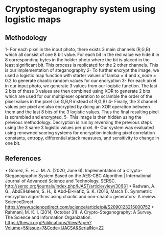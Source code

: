 # Cryptosteganography system using logistic maps

## Methodology

1- For each pixel in the input photo, there exists 3 main channels (R,G,B) which all consist of one 8 bit value. For each bit in the red value we hide it in 8 corresponding bytes in the holder photo where the bit is placed in the least significant bit. This process is replicated for the 2 other channels. This is our implementation of steganography
2- To further encrypt the image, we used a logistic map function with starter values of lamba = 4 and x_node = 0.2 to generate chaotic random values for our encryption
3- For each pixel in our input photo, we generate 3 values from our logistic function. The last 2 bits of these 3 values are then combined using XOR to generate 2 bits which are used for our multiplexer operation to scramble the order of the pixel values in the pixel (i.e G,B,R instead of R,G,B)
4- Finally, the 3 channel values per pixel are also encrypted by doing an XOR operation between them and the last 8 bits of the 3 logistic values. Thus the final resulting pixel is scrambled and encrypted.
5- This image is then hidden using the previous methodology. Decryption is run by reversing the previous steps using the 3 same 3 logistic values per pixel.
6- Our system was evaluated using renowned scoring systems for encryption including pixel correlation constants, entropy, differential attack measures, and sensitivity to change in one bit.

## References

• Gómez, E. H. J. M. A. (2020, June 6). Implementation of a Crypto-Steganographic System Based on the AES-CBC Algorithm | International Journal of Advanced Science and Technology. SERSC. http://sersc.org/journals/index.php/IJAST/article/view/30631
• Radwan, A. G., AbdElHaleem, S. H., & Abd-El-Hafiz, S. K. (2016, March 1). Symmetric encryption algorithms using chaotic and non-chaotic generators: A review. ScienceDirect. https://www.sciencedirect.com/science/article/pii/S2090123215000752
• Rahmani, M. K. I. (2014, October 31). A Crypto-Steganography: A Survey. The Science and Information Organization. https://thesai.org/Publications/ViewPaper?Volume=5&Issue=7&Code=IJACSA&SerialNo=22
